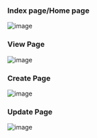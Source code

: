 <h3>Index page/Home page</h3>

![image](https://github.com/Vrindtime/WebBlogPage/assets/60149864/785476fb-05bc-47dd-a3de-e48caf2049ed)

<h3>View Page</h3>

![image](https://github.com/Vrindtime/WebBlogPage/assets/60149864/c6ce3ad9-8095-4739-bbcf-fd6cf25e4130)

<h3>Create Page</h3>

![image](https://github.com/Vrindtime/WebBlogPage/assets/60149864/acf30609-3f66-4c88-8113-393b6beeb8f5)

<h3>Update Page</h3>

![image](https://github.com/Vrindtime/WebBlogPage/assets/60149864/3170f6af-bb91-4c73-8a67-9505d0aed5b0)
